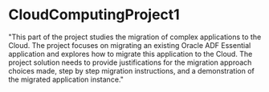 # CloudComputingProject1

"This part of the project studies the migration of complex applications to the Cloud. The project focuses on migrating an existing Oracle ADF Essential application and explores how to migrate this application to the Cloud. The project solution needs to provide justifications for the migration approach choices made, step by step migration instructions, and a demonstration of the migrated application instance."
